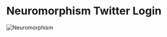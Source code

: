 # Neuromorphism Twitter Login

![Neuromorphism](https://github.com/shahriar100/neuromorphism-twitter-login/blob/master/neuromorphism-twitter.png)
